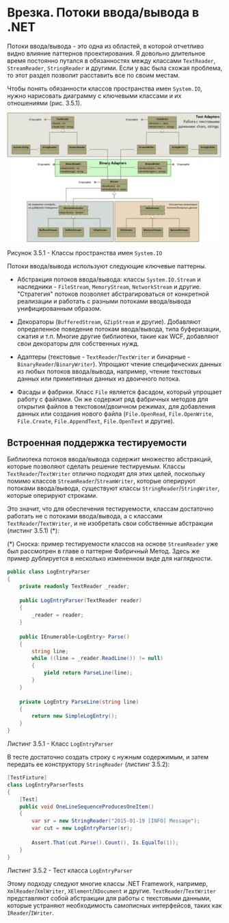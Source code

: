 # Врезка. Потоки ввода/вывода в .NET

Потоки ввода/вывода - это одна из областей, в которой отчетливо видно влияние паттернов проектирования. Я довольно длительное время постоянно путался в обязанностях между классами `TextReader`, `StreamReader`, `StringReader` и другими. Если у вас была схожая проблема, то этот раздел позволит расставить все по своим местам. 

Чтобы понять обязанности классов пространства имен `System.IO`, нужно нарисовать диаграмму с ключевыми классами и их отношениями (рис. 3.5.1).

![Рисунок3.5.1](https://github.com/SergeyTeplyakov/DesignPatternsBook/raw/master/Part%203%20-%20Structural%20Patterns/Images/ch035_Image1.png)    

Рисунок 3.5.1 - Классы пространства имен `System.IO`

Потоки ввода/вывода используют следующие ключевые паттерны.

* Абстракция потоков ввода/вывода: классы `System.IO.Stream` и наследники - `FileStream`, `MemoryStream`, `NetworkStream` и другие. "Стратегия" потоков позволяет абстрагироваться от конкретной реализации и работать с разными потоками ввода/вывода унифицированным образом.

* Декораторы (`BufferedStream`, `GZipStream` и другие). Добавляют определенное поведение потокам ввода/вывода, типа буферизации, сжатия и т.п. Многие другие библиотеки, такие как WCF, добавляют свои декораторы для собственных нужд.

* Адаптеры (текстовые - `TextReader`/`TextWriter` и бинарные - `BinaryReader`/`BinaryWriter`). Упрощают чтение специфических данных из любых потоков ввода/вывода, например, чтение текстовых данных или примитивных данных из двоичного потока.

* Фасады и фабрики. Класс `File` является фасадом, который упрощает работу с файлами. Он же содержит ряд фабричных методов для открытия файлов в текстовом/двоичном режимах, для добавления данных или создания нового файла (`File.OpenRead`, `File.OpenWrite`, `File.Create`, `File.AppendText`, `File.OpenText` и другие). 

## Встроенная поддержка тестируемости

Библиотека потоков ввода/вывода содержит множество абстракций, которые позволяют сделать решение тестируемым. Классы `TextReader`/`TextWriter` отлично подходят для этих целей, поскольку помимо классов `StreamReader`/`StreamWriter`, которые оперируют потоками ввода/вывода, существуют классы `StringReader`/`StringWriter`, которые оперируют строками.

Это значит, что для обеспечения тестируемости, классам достаточно работать не с потоками ввода/вывода, а с классами `TextReader`/`TextWriter`, и не изобретать свои собственные абстракции (листинг 3.5.1) (*):

(*) Сноска: пример тестируемости классов на основе `StreamReader` уже был рассмотрен в главе о паттерне Фабричный Метод. Здесь же пример дублируется в несколько измененном виде для наглядности.

```csharp
public class LogEntryParser
{
    private readonly TextReader _reader;

    public LogEntryParser(TextReader reader)
    {
        _reader = reader;
    }

    public IEnumerable<LogEntry> Parse()
    {
        string line;
        while ((line = _reader.ReadLine()) != null)
        {
            yield return ParseLine(line);
        }
    }

    private LogEntry ParseLine(string line)
    {
        return new SimpleLogEntry();
    }
}
```

Листинг 3.5.1 - Класс `LogEntryParser`

В тесте достаточно создать строку с нужным содержимым, и затем передать ее конструктору `StringReader` (листинг 3.5.2):

```csharp
[TestFixture]
class LogEntryParserTests
{
    [Test]
    public void OneLineSequenceProducesOneItem()
    {
        var sr = new StringReader("2015-01-19 [INFO] Message");
        var cut = new LogEntryParser(sr);

        Assert.That(cut.Parse().Count(), Is.EqualTo(1));
    }
}
```

Листинг 3.5.2 - Тест класса `LogEntryParser`

Этому подходу следуют многие классы .NET Framework, например, `XmlReader`/`XmlWriter`, `XElement`/`XDocument` и другие. `TextReader`/`TextWriter` представляют собой абстракции для работы с текстовыми данными, которые устраняют необходимость самописных интерфейсов, таких как `IReader`/`IWriter`.